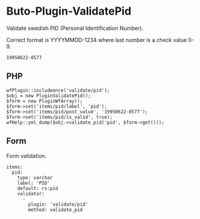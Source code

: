 # Buto-Plugin-ValidatePid
Validate swedish PID (Personal Identification Number).

Correct format is YYYYMMDD-1234 where last number is a check value 0-9.
```
19950622-8577
```


## PHP
```
wfPlugin::includeonce('validate/pid');
$obj = new PluginValidatePid();
$form = new PluginWfArray();
$form->set('items/pid/label', 'pid');
$form->set('items/pid/post_value', '19950622-8577');
$form->set('items/pid/is_valid', true);
wfHelp::yml_dump($obj->validate_pid('pid', $form->get()));
```

## Form
Form validation.
```
items:
  pid:
    type: varchar
    label: 'PID'
    default: rs:pid
    validator:
      -
        plugin: 'validate/pid'
        method: validate_pid
```
